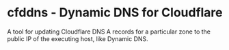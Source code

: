 # cfddns - Dynamic DNS for Cloudflare

A tool for updating Cloudflare DNS A records for a particular zone to the public IP of the executing host, like Dynamic DNS.
